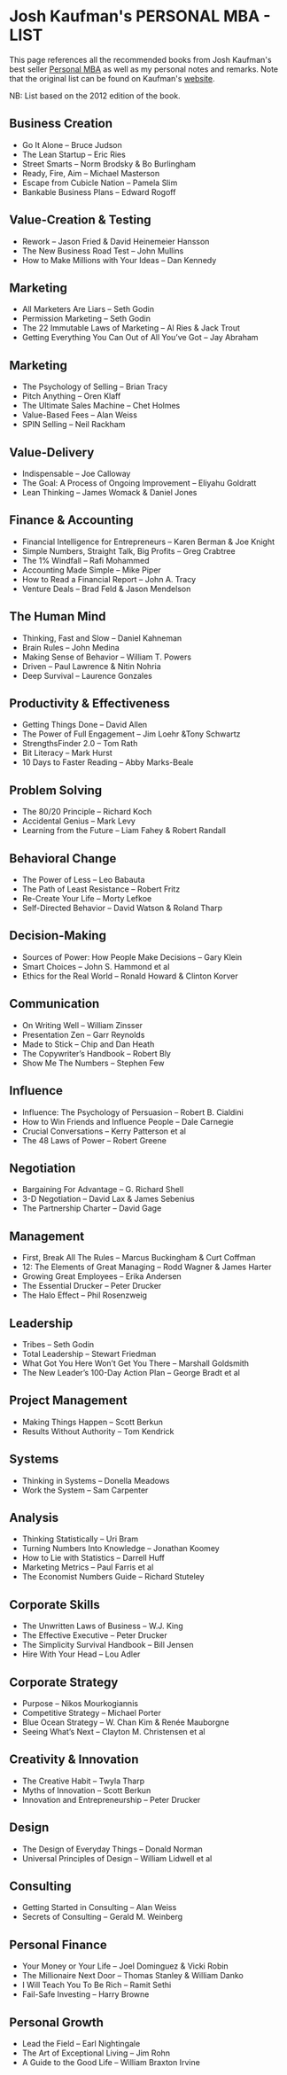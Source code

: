 
Josh Kaufman's PERSONAL MBA - LIST
========

This page references all the recommended books from Josh Kaufman's best seller [Personal MBA](https://www.amazon.com/gp/product/B0046ECJ8M/, "Personal MBA") as well as my personal notes and remarks. Note that the original list can be found on Kaufman's [website](https://personalmba.com/best-business-books/).

NB: List based on the 2012 edition of the book.

## Business Creation ##
* Go It Alone – Bruce Judson
* The Lean Startup – Eric Ries
* Street Smarts – Norm Brodsky & Bo Burlingham
* Ready, Fire, Aim – Michael Masterson
* Escape from Cubicle Nation – Pamela Slim
* Bankable Business Plans – Edward Rogoff

## Value-Creation & Testing ##
* Rework – Jason Fried & David Heinemeier Hansson
* The New Business Road Test – John Mullins
* How to Make Millions with Your Ideas – Dan Kennedy

## Marketing ##
* All Marketers Are Liars – Seth Godin
* Permission Marketing – Seth Godin
* The 22 Immutable Laws of Marketing – Al Ries & Jack Trout
* Getting Everything You Can Out of All You’ve Got – Jay Abraham

## Marketing ##
* The Psychology of Selling – Brian Tracy
* Pitch Anything – Oren Klaff
* The Ultimate Sales Machine – Chet Holmes
* Value-Based Fees – Alan Weiss
* SPIN Selling – Neil Rackham

## Value-Delivery ##
* Indispensable – Joe Calloway
* The Goal: A Process of Ongoing Improvement – Eliyahu Goldratt
* Lean Thinking – James Womack & Daniel Jones

## Finance & Accounting ##
* Financial Intelligence for Entrepreneurs – Karen Berman & Joe Knight
* Simple Numbers, Straight Talk, Big Profits – Greg Crabtree
* The 1% Windfall – Rafi Mohammed
* Accounting Made Simple – Mike Piper
* How to Read a Financial Report – John A. Tracy
* Venture Deals – Brad Feld & Jason Mendelson

## The Human Mind ##
* Thinking, Fast and Slow – Daniel Kahneman
* Brain Rules – John Medina
* Making Sense of Behavior – William T. Powers
* Driven – Paul Lawrence & Nitin Nohria
* Deep Survival – Laurence Gonzales

## Productivity & Effectiveness ##
* Getting Things Done – David Allen
* The Power of Full Engagement – Jim Loehr &Tony Schwartz
* StrengthsFinder 2.0 – Tom Rath
* Bit Literacy – Mark Hurst
* 10 Days to Faster Reading – Abby Marks-Beale

## Problem Solving ##
* The 80/20 Principle – Richard Koch
* Accidental Genius – Mark Levy
* Learning from the Future – Liam Fahey & Robert Randall

## Behavioral Change ##
* The Power of Less – Leo Babauta
* The Path of Least Resistance – Robert Fritz
* Re-Create Your Life – Morty Lefkoe
* Self-Directed Behavior – David Watson & Roland Tharp

## Decision-Making ##
* Sources of Power: How People Make Decisions – Gary Klein
* Smart Choices – John S. Hammond et al
* Ethics for the Real World – Ronald Howard & Clinton Korver

## Communication ##
* On Writing Well – William Zinsser
* Presentation Zen – Garr Reynolds
* Made to Stick – Chip and Dan Heath
* The Copywriter’s Handbook – Robert Bly
* Show Me The Numbers – Stephen Few

## Influence ##
* Influence: The Psychology of Persuasion – Robert B. Cialdini
* How to Win Friends and Influence People – Dale Carnegie
* Crucial Conversations – Kerry Patterson et al
* The 48 Laws of Power – Robert Greene

## Negotiation ##
* Bargaining For Advantage – G. Richard Shell
* 3-D Negotiation – David Lax & James Sebenius
* The Partnership Charter – David Gage

## Management ##
* First, Break All The Rules – Marcus Buckingham & Curt Coffman
* 12: The Elements of Great Managing – Rodd Wagner & James Harter
* Growing Great Employees – Erika Andersen
* The Essential Drucker – Peter Drucker
* The Halo Effect – Phil Rosenzweig

## Leadership ##
* Tribes – Seth Godin
* Total Leadership – Stewart Friedman
* What Got You Here Won’t Get You There – Marshall Goldsmith
* The New Leader’s 100-Day Action Plan – George Bradt et al

## Project Management ##
* Making Things Happen – Scott Berkun
* Results Without Authority – Tom Kendrick

## Systems ##
* Thinking in Systems – Donella Meadows
* Work the System – Sam Carpenter

## Analysis ##
* Thinking Statistically – Uri Bram
* Turning Numbers Into Knowledge – Jonathan Koomey
* How to Lie with Statistics – Darrell Huff
* Marketing Metrics – Paul Farris et al
* The Economist Numbers Guide – Richard Stuteley

## Corporate Skills ##
* The Unwritten Laws of Business – W.J. King
* The Effective Executive – Peter Drucker
* The Simplicity Survival Handbook – Bill Jensen
* Hire With Your Head – Lou Adler

## Corporate Strategy ##
* Purpose – Nikos Mourkogiannis
* Competitive Strategy – Michael Porter
* Blue Ocean Strategy – W. Chan Kim & Renée Mauborgne
* Seeing What’s Next – Clayton M. Christensen et al

## Creativity & Innovation ##
* The Creative Habit – Twyla Tharp
* Myths of Innovation – Scott Berkun
* Innovation and Entrepreneurship – Peter Drucker

## Design ##
* The Design of Everyday Things – Donald Norman
* Universal Principles of Design – William Lidwell et al

## Consulting ##
* Getting Started in Consulting – Alan Weiss
* Secrets of Consulting – Gerald M. Weinberg 

## Personal Finance ##
* Your Money or Your Life – Joel Dominguez & Vicki Robin
* The Millionaire Next Door – Thomas Stanley & William Danko
* I Will Teach You To Be Rich – Ramit Sethi
* Fail-Safe Investing – Harry Browne 

## Personal Growth ##
* Lead the Field – Earl Nightingale
* The Art of Exceptional Living – Jim Rohn
* A Guide to the Good Life – William Braxton Irvine
